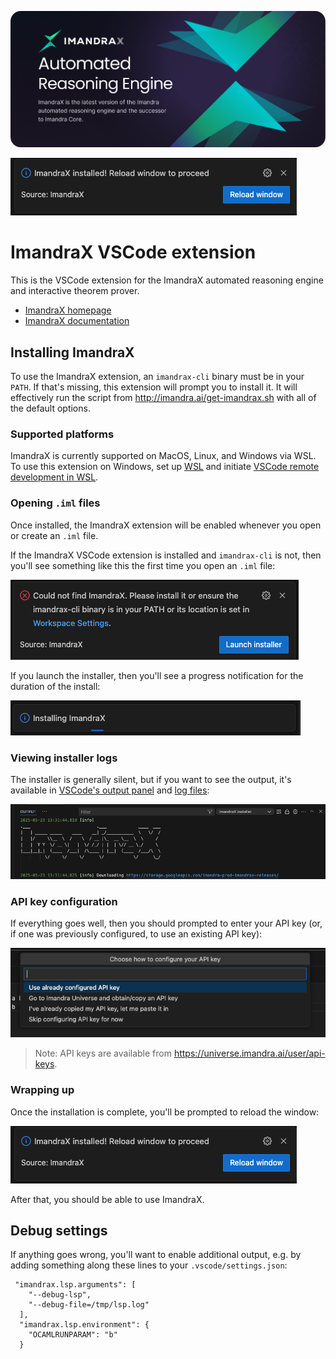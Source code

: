 ![ImandraX](https://raw.githubusercontent.com/imandra-ai/imandrax-api/refs/heads/main/vscode-assets/readme/main.png)

<picture>
  <source srcset="https://raw.githubusercontent.com/imandra-ai/imandrax-api/refs/heads/main/vscode-assets/readme/done.png" media="(prefers-color-scheme: dark)">
  <source srcset="https://raw.githubusercontent.com/imandra-ai/imandrax-api/refs/heads/main/vscode-assets/readme/progress-notification.png" media="(prefers-color-scheme: light)">
   <img src="https://raw.githubusercontent.com/imandra-ai/imandrax-api/refs/heads/main/vscode-assets/readme/done.png" alt="Themed image">
</picture>




# ImandraX VSCode extension

This is the VSCode extension for the ImandraX automated reasoning engine and interactive theorem prover. 

* [ImandraX homepage](https://www.imandra.ai/core)
* [ImandraX documentation](https://docs.imandra.ai/imandrax/)

## Installing ImandraX

To use the ImandraX extension, an `imandrax-cli` binary must be in your `PATH`. If that's
missing, this extension will prompt you to install it. It will effectively run the script from
http://imandra.ai/get-imandrax.sh with all of the default options.

### Supported platforms

ImandraX is currently supported on MacOS, Linux, and Windows via WSL.
To use this extension on Windows, set up [WSL](https://learn.microsoft.com/en-us/windows/wsl/)
and initiate [VSCode remote development in WSL](https://code.visualstudio.com/docs/remote/wsl-tutorial).

### Opening `.iml` files

Once installed, the ImandraX extension will be enabled whenever you open or create an `.iml` file.

If the ImandraX VSCode extension is installed and `imandrax-cli` is not, then you'll
see something like this the first time you open an `.iml` file:

![Launch installer prompt](https://raw.githubusercontent.com/imandra-ai/imandrax-api/refs/heads/main/vscode-assets/readme/installer-prompt.png)

If you launch the installer, then you'll see a progress notification for the duration of the
install:

![Progress notification](https://raw.githubusercontent.com/imandra-ai/imandrax-api/refs/heads/main/vscode-assets/readme/progress-notification.png)

### Viewing installer logs

The installer is generally silent, but if you want to see the output, it's available
in [VSCode's output panel](https://code.visualstudio.com/api/extension-capabilities/common-capabilities#output-channel) 
and [log files](https://code.visualstudio.com/updates/v1_20#_extension-logging):

![Log view](https://raw.githubusercontent.com/imandra-ai/imandrax-api/refs/heads/main/vscode-assets/readme/log-view.png)

### API key configuration

If everything goes well, then you should prompted to enter your API key
(or, if one was previously configured, to use an existing API key):

![API Key prompt](https://raw.githubusercontent.com/imandra-ai/imandrax-api/refs/heads/main/vscode-assets/readme/api-key-prompt.png)

> Note: API keys are available from https://universe.imandra.ai/user/api-keys.

### Wrapping up

Once the installation is complete, you'll be prompted to reload the window:

![Installation complete](https://raw.githubusercontent.com/imandra-ai/imandrax-api/refs/heads/main/vscode-assets/readme/done.png)

After that, you should be able to use ImandraX.

## Debug settings

If anything goes wrong, you'll want to enable additional output, e.g. by adding
something along these lines to your `.vscode/settings.json`:

```
 "imandrax.lsp.arguments": [
    "--debug-lsp",
    "--debug-file=/tmp/lsp.log"
  ],
  "imandrax.lsp.environment": {
    "OCAMLRUNPARAM": "b"
  }
```
